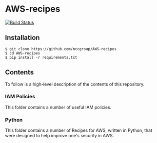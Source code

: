 # AWS-recipes

[![Build Status](https://travis-ci.org/nccgroup/AWS-recipes.svg?branch=master)](https://travis-ci.org/nccgroup/AWS-recipes)

## Installation

    $ git clone https://github.com/nccgroup/AWS-recipes
    $ cd AWS-recipes
    $ pip install -r requirements.txt

## Contents

To follow is a high-level description of the contents of this repository.

### IAM Policies

This folder contains a number of useful IAM policies.

### Python

This folder contains a number of Recipes for AWS, written in Python, that were
designed to help improve one's security in AWS.
